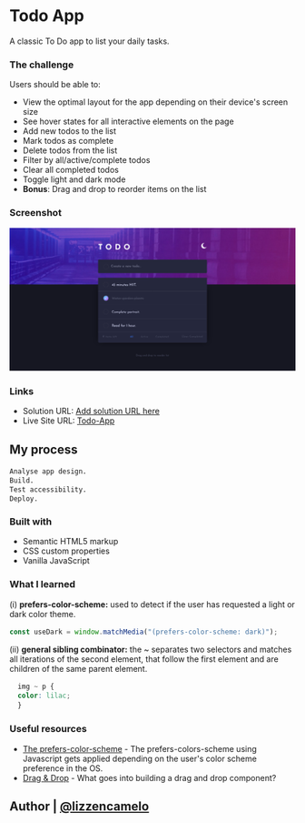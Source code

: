# Todo App 
A classic To Do app to list your daily tasks.

### The challenge

Users should be able to:

- View the optimal layout for the app depending on their device's screen size
- See hover states for all interactive elements on the page
- Add new todos to the list
- Mark todos as complete
- Delete todos from the list
- Filter by all/active/complete todos
- Clear all completed todos
- Toggle light and dark mode
- **Bonus**: Drag and drop to reorder items on the list

### Screenshot

![Final-desktop-design](design/final-product.png)

### Links

- Solution URL: [Add solution URL here](https://your-solution-url.com)
- Live Site URL: [Todo-App](https://lizzencamelo.github.io/Classic-Todo-App-using-HTML-CSS-JS/)

## My process

    Analyse app design.
    Build.
    Test accessibility.
    Deploy.

### Built with

- Semantic HTML5 markup
- CSS custom properties
- Vanilla JavaScript

### What I learned

(i) **prefers-color-scheme:** used to detect if the user has requested a light or dark color theme.
```js
const useDark = window.matchMedia("(prefers-color-scheme: dark)");
```
(ii) **general sibling combinator:** the ~ separates two selectors and matches all iterations of the second element, that follow the first element and are children of the same parent element.
```css
  img ~ p {
  color: lilac;
  }
```

### Useful resources

- [The prefers-color-scheme](https://www.ditdot.hr/en/dark-mode-website-tutorial) - The prefers-colors-scheme using Javascript gets applied depending on the user's color scheme preference in the OS.
- [Drag & Drop](https://baseweb.design/blog/drag-and-drop-list/) - What goes into building a drag and drop component?

## Author | [@lizzencamelo](https://www.frontendmentor.io/profile/lizzencamelo)

